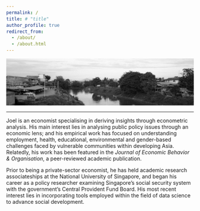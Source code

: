 ```yaml
---
permalink: /
title: # "title"
author_profile: true
redirect_from: 
  - /about/
  - /about.html
---
```


![Homepage Banner](/images/homepage_banner.jpeg)

---

Joel is an economist specialising in deriving insights through econometric analysis. His main interest lies in analysing public policy issues through an economic lens; and his empirical work has focused on understanding employment, health, educational, environmental and gender-based challenges faced by vulnerable communities within developing Asia. Relatedly, his work has been featured in the <i>Journal of Economic Behavior & Organisation</i>, a peer-reviewed academic publication. 

Prior to being a private-sector economist, he has held academic research associateships at the National University of Singapore, and began his career as a policy researcher examining Singapore’s social security system with the government’s Central Provident Fund Board. His most recent interest lies in incorporating tools employed within the field of data science to advance social development.